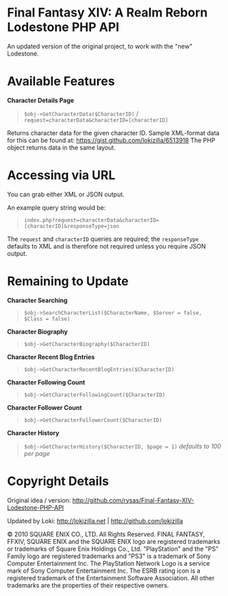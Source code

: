 Final Fantasy XIV: A Realm Reborn Lodestone PHP API
==============================================

An updated version of the original project, to work with the "new" Lodestone.

Available Features
==============================================
**Character Details Page**
>`$obj->GetCharacterData($CharacterID)` / `request=characterData&characterID=[characterID]`

Returns character data for the given character ID.
Sample XML-format data for this can be found at: https://gist.github.com/lokizilla/6513918
The PHP object returns data in the same layout.

Accessing via URL
==============================================
You can grab either XML or JSON output.

An example query string would be:
>`index.php?request=characterData&characterID=[characterID]&responseType=json`

The `request` and `characterID` queries are required; the `responseType` defaults to XML and is therefore not required unless you require JSON output.

Remaining to Update
==============================================
**Character Searching**
>`$obj->SearchCharacterList($CharacterName, $Server = false, $Class = false)`

**Character Biography**
>`$obj->GetCharacterBiography($CharacterID)`

**Character Recent Blog Entries**
>`$obj->GetCharacterRecentBlogEntries($CharacterID)`

**Character Following Count**
>`$obj->GetCharacterFollowingCount($CharacterID)`

**Character Follower Count**
>`$obj->GetCharacterFollowerCount($CharacterID)`

**Character History**
>`$obj->GetCharacterHistory($CharacterID, $page = 1)` 
*defaults to 100 per page* 

Copyright Details
==============================================
Original idea / version: http://github.com/rysas/Final-Fantasy-XIV-Lodestone-PHP-API

Updated by Loki: http://lokizilla.net | http://github.com/lokizilla

© 2010 SQUARE ENIX CO., LTD. All Rights Reserved. FINAL FANTASY, FFXIV, SQUARE ENIX and the SQUARE ENIX logo are registered trademarks or trademarks of Square Enix Holdings Co., Ltd. "PlayStation" and the "PS" Family logo are registered trademarks and "PS3" is a trademark of Sony Computer Entertainment Inc. The PlayStation Network Logo is a service mark of Sony Computer Entertainment Inc. The ESRB rating icon is a registered trademark of the Entertainment Software Association. All other trademarks are the properties of their respective owners.
